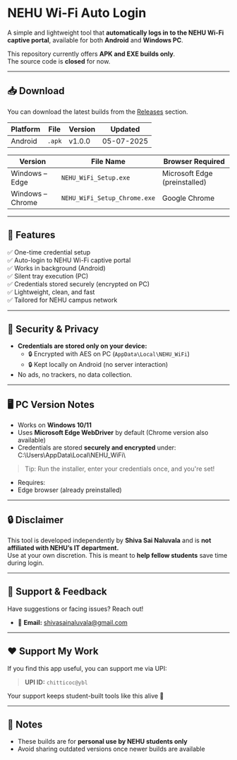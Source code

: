 # NEHU Wi-Fi Auto Login

A simple and lightweight tool that **automatically logs in to the NEHU Wi-Fi captive portal**, available for both **Android** and **Windows PC**.

This repository currently offers **APK and EXE builds only**.  
The source code is **closed** for now.

---

## 📥 Download

You can download the latest builds from the [Releases](../../releases) section.

| Platform | File         | Version | Updated     |
|----------|--------------|---------|-------------|
| Android  | `.apk`       | v1.0.0  | 05-07-2025  |

| Version               | File Name                        | Browser Required |
|-----------------------|----------------------------------|------------------|
| Windows – Edge        | `NEHU_WiFi_Setup.exe`            | Microsoft Edge (preinstalled) |
| Windows – Chrome      | `NEHU_WiFi_Setup_Chrome.exe`     | Google Chrome    |

---

## 🚀 Features

✅ One-time credential setup  
✅ Auto-login to NEHU Wi-Fi captive portal  
✅ Works in background (Android)  
✅ Silent tray execution (PC)  
✅ Credentials stored securely (encrypted on PC)  
✅ Lightweight, clean, and fast  
✅ Tailored for NEHU campus network

---

## 🔐 Security & Privacy

- **Credentials are stored only on your device:**
  - 🔒 Encrypted with AES on PC (`AppData\Local\NEHU_WiFi`)
  - 🔒 Kept locally on Android (no server interaction)
- No ads, no trackers, no data collection.

---

## 🖥 PC Version Notes

- Works on **Windows 10/11**
- Uses **Microsoft Edge WebDriver** by default (Chrome version also available)
- Credentials are stored **securely and encrypted** under: C:\Users<you>\AppData\Local\NEHU_WiFi\

> Tip: Run the installer, enter your credentials once, and you're set!
- Requires:
- Edge browser (already preinstalled)
---

## 🔒 Disclaimer

This tool is developed independently by **Shiva Sai Naluvala** and is **not affiliated with NEHU’s IT department.**  
Use at your own discretion. This is meant to **help fellow students** save time during login.

---

## 💬 Support & Feedback

Have suggestions or facing issues? Reach out!

- 📧 **Email:** [shivasainaluvala@gmail.com](mailto:shivasainaluvala@gmail.com)

---

## ❤️ Support My Work

If you find this app useful, you can support me via UPI:

> **UPI ID:** `chitticoc@ybl`

Your support keeps student-built tools like this alive 🙏

---

## 📢 Notes

- These builds are for **personal use by NEHU students only**
- Avoid sharing outdated versions once newer builds are available
